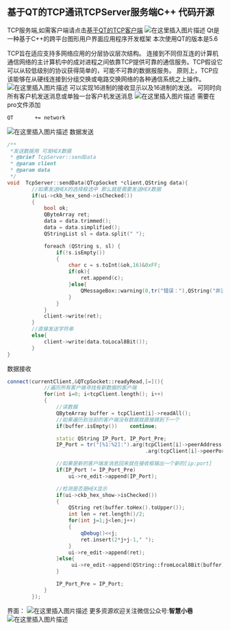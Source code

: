 ## 基于QT的TCP通讯TCPServer服务端C++ 代码开源

TCP服务端,如需客户端请点击[基于QT的TCP客户端](https://blog.csdn.net/dwh1314/article/details/105686751)
![在这里插入图片描述](https://img-blog.csdnimg.cn/20200422133112524.png?x-oss-process=image/watermark,type_ZmFuZ3poZW5naGVpdGk,shadow_10,text_aHR0cHM6Ly9ibG9nLmNzZG4ubmV0L2R3aDEzMTQ=,size_16,color_FFFFFF,t_70)
Qt是一种基于C++的跨平台图形用户界面应用程序开发框架
本次使用QT的版本是5.6

TCP旨在适应支持多网络应用的分层协议层次结构。 连接到不同但互连的计算机通信网络的主计算机中的成对进程之间依靠TCP提供可靠的通信服务。TCP假设它可以从较低级别的协议获得简单的，可能不可靠的数据报服务。 原则上，TCP应该能够在从硬线连接到分组交换或电路交换网络的各种通信系统之上操作。
![在这里插入图片描述](https://img-blog.csdnimg.cn/20200422132604385.png?x-oss-process=image/watermark,type_ZmFuZ3poZW5naGVpdGk,shadow_10,text_aHR0cHM6Ly9ibG9nLmNzZG4ubmV0L2R3aDEzMTQ=,size_16,color_FFFFFF,t_70)
可以实现16进制的接收显示以及16进制的发送。
可同时向所有客户机发送消息或单独一台客户机发送消息
![在这里插入图片描述](https://img-blog.csdnimg.cn/20200422133531151.png?x-oss-process=image/watermark,type_ZmFuZ3poZW5naGVpdGk,shadow_10,text_aHR0cHM6Ly9ibG9nLmNzZG4ubmV0L2R3aDEzMTQ=,size_16,color_FFFFFF,t_70)
需要在pro文件添加

```bash
QT       += network
```

![在这里插入图片描述](https://img-blog.csdnimg.cn/2020042213551334.png)
数据发送
```cpp
/**
 *发送数据用 可发HEX数据
 * @brief TcpServer::sendData
 * @param client
 * @param data
 */
void  TcpServer::sendData(QTcpSocket *client,QString data){
        //如果发送HEX的选择框选中 那么就是需要发送HEX数据
        if(ui->ckb_hex_send->isChecked())
        {
            bool ok;
            QByteArray ret;
            data = data.trimmed();
            data = data.simplified();
            QStringList sl = data.split(" ");

            foreach (QString s, sl) {
                if(!s.isEmpty())
                {
                    char c = s.toInt(&ok,16)&0xFF;
                    if(ok){
                        ret.append(c);
                    }else{
                        QMessageBox::warning(0,tr("错误："),QString("非法的16进制字符: \"%1\"").arg(s));
                    }
                }
            }
            client->write(ret);
        }
        //直接发送字符串
        else{
            client->write(data.toLocal8Bit());
        }
}
```
数据接收

```cpp
connect(currentClient,&QTcpSocket::readyRead,[=](){
            //遍历所有客户端寻找有新数据的客户端
            for(int i=0; i<tcpClient.length(); i++)
            {
                //读数据
                QByteArray buffer = tcpClient[i]->readAll();
                //如果遍历到当前的客户端没有数据就直接跳到下一个
                if(buffer.isEmpty())    continue;

                static QString IP_Port, IP_Port_Pre;
                IP_Port = tr("[%1:%2]:").arg(tcpClient[i]->peerAddress().toString().split("::ffff:")[1])\
                                             .arg(tcpClient[i]->peerPort());

                //如果是新的客户端发消息回来就在接收框输出一个新的[ip:port]
                if(IP_Port != IP_Port_Pre)
                    ui->re_edit->append(IP_Port);

                //检测是否是HEX显示
                if(ui->ckb_hex_show->isChecked())
                {
                    QString ret(buffer.toHex().toUpper());
                    int len = ret.length()/2;
                    for(int j=1;j<len;j++)
                    {
                        qDebug()<<j;
                        ret.insert(2*j+j-1," ");
                    }
                    ui->re_edit->append(ret);
                }else{
                     ui->re_edit->append(QString::fromLocal8Bit(buffer));
                }

                IP_Port_Pre = IP_Port;
            }
        });
```
界面：
![在这里插入图片描述](https://img-blog.csdnimg.cn/2020042213381780.png?x-oss-process=image/watermark,type_ZmFuZ3poZW5naGVpdGk,shadow_10,text_aHR0cHM6Ly9ibG9nLmNzZG4ubmV0L2R3aDEzMTQ=,size_16,color_FFFFFF,t_70)
更多资源欢迎关注微信公众号:**智慧小巷**
![在这里插入图片描述](https://img-blog.csdnimg.cn/20200326102352938.jpg)

